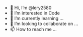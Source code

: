 - 👋 Hi, I’m @lery2580
- 👀 I’m interested in Code
- 🌱 I’m currently learning ...
- 💞️ I’m looking to collaborate on ...
- 📫 How to reach me ...

<!---
lery2580/lery2580 is a ✨ special ✨ repository because its `README.md` (this file) appears on your GitHub profile.
You can click the Preview link to take a look at your changes.
--->
